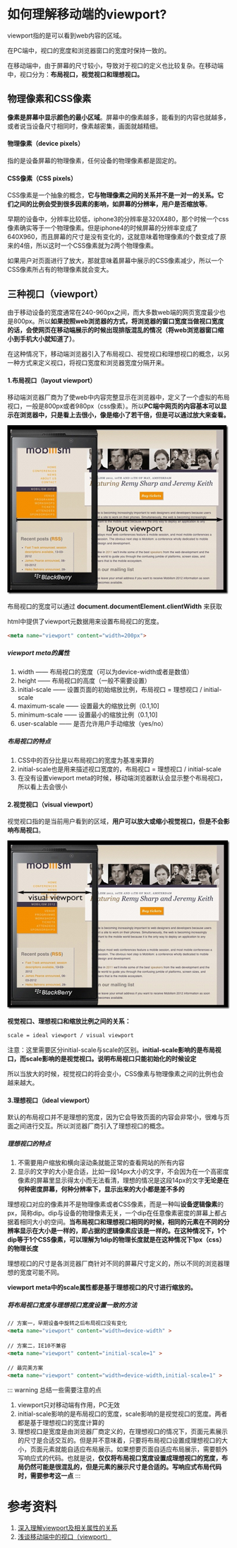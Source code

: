 # 如何理解移动端的viewport?
viewport指的是可以看到web内容的区域。

在PC端中，视口的宽度和浏览器窗口的宽度时保持一致的。

在移动端中，由于屏幕的尺寸较小，导致对于视口的定义也比较复杂。在移动端中，视口分为：**布局视口，视觉视口和理想视口。**

## 物理像素和CSS像素
**像素是屏幕中显示颜色的最小区域**。屏幕中的像素越多，能看到的内容也就越多，或者说当设备尺寸相同时，像素越密集，画面就越精细。

#### 物理像素（device pixels）
指的是设备屏幕的物理像素，任何设备的物理像素都是固定的。

#### CSS像素（CSS pixels）
CSS像素是一个抽象的概念，**它与物理像素之间的关系并不是一对一的关系。它们之间的比例会受到很多因素的影响，如屏幕的分辨率，用户是否缩放等**。

早期的设备中，分辨率比较低，iphone3的分辨率是320X480，那个时候一个css像素确实等于一个物理像素。但是iphone4的时候屏幕的分辨率变成了640X960，而且屏幕的尺寸是没有变化的，这就意味着物理像素的个数变成了原来的4倍，所以这时一个CSS像素就为2两个物理像素。

如果用户对页面进行了放大，那就意味着屏幕中展示的CSS像素减少，所以一个CSS像素所占有的物理像素就会变大。


## 三种视口（viewport）
由于移动设备的宽度通常在240-960px之间，而大多数web端的网页宽度最少也是800px。所以**如果按照web浏览器的方式，将浏览器的窗口宽度当做视口宽度的话，会使网页在移动端展示的时候出现排版混乱的情况（将web浏览器窗口缩小到手机大小就知道了）**。

在这种情况下，移动端浏览器引入了布局视口、视觉视口和理想视口的概念，以另一种方式来定义视口，将视口宽度和浏览器宽度分隔开来。

#### 1.布局视口（layout viewport）
移动端浏览器厂商为了使web中内容完整显示在浏览器中，定义了一个虚拟的布局视口，一般是800px或者980px（css像素）。所以**PC端中网页的内容基本可以显示在浏览器中，只是看上去很小，像是缩小了若干倍，但是可以通过放大来查看。**

![layout_viewport.png](./images/layout_viewport.png)

布局视口的宽度可以通过 **document.documentElement.clientWidth** 来获取

html中提供了viewport元数据用来设置布局视口的宽度。
```html
<meta name="viewport" content="width=200px">
```
##### viewport meta的属性
1. width —— 布局视口的宽度（可以为device-width或者是数值）
2. height —— 布局视口的高度（一般不需要设置）
3. initial-scale —— 设置页面的初始缩放比例，布局视口 = 理想视口 / initial-scale
4. maximum-scale —— 设置最大的缩放比例（0.1,10]
5. minimum-scale —— 设置最小的缩放比例（0.1,10]
6. user-scalable —— 是否允许用户手动缩放（yes/no）

##### 布局视口的特点
1. CSS中的百分比是以布局视口的宽度为基准来算的
2. initial-scale也是用来描述视口宽度的，布局视口 = 理想视口 / initial-scale
3. 在没有设置viewport meta的时候，移动端浏览器默认会显示整个布局视口，所以看上去会很小

#### 2.视觉视口（visual viewport）
视觉视口指的是当前用户看到的区域，**用户可以放大或缩小视觉视口，但是不会影响布局视口**。

![visual_viewport.png](./images/visual_viewport.png)

**视觉视口、理想视口和缩放比例之间的关系：**
```html
scale = ideal viewport / visual viewport
```
注意：这里需要区分initial-scale与scale的区别。**initial-scale影响的是布局视口，而scale影响的是视觉视口。说明布局视口只能初始化的时候设定**

所以当放大的时候，视觉视口的将会变小，CSS像素与物理像素之间的比例也会越来越大。

#### 3.理想视口（ideal viewport）
默认的布局视口并不是理想的宽度，因为它会导致页面的内容会非常小，很难与页面之间进行交互。所以浏览器厂商引入了理想视口的概念。

##### 理想视口的特点
1. 不需要用户缩放和横向滚动条就能正常的查看网站的所有内容
2. 显示的文字的大小是合适，比如一段14px大小的文字，不会因为在一个高密度像素的屏幕里显示得太小而无法看清，理想的情况是这段14px的文字**无论是在何种密度屏幕，何种分辨率下，显示出来的大小都是差不多的**

理想视口对应的像素并不是物理像素或者CSS像素，而是一种叫**设备逻辑像素**的px，简称dip。dip与设备的物理像素无关，一个dip在任意像素密度的屏幕上都占据着相同大小的空间。**当布局视口和理想视口相同的时候，相同的元素在不同的分辨率显示在大小是一样的，即占据的逻辑像素应该是一样的。在这种情况下，1个dip等于1个CSS像素，可以理解为1dip的物理长度就是在这种情况下1px（css）的物理长度** 

理想视口的尺寸是各浏览器厂商针对不同的屏幕尺寸定义的，所以不同的浏览器理想的宽度可能不同。

**viewport meta中的scale属性都是基于理想视口的尺寸进行缩放的。**

##### 将布局视口宽度与理想视口宽度设置一致的方法
```html
// 方案一，早期设备中旋转之后布局视口没有变化
<meta name="viewport" content="width=device-width" >

// 方案二，IE10不兼容
<meta name="viewport" content="initial-scale=1" >

// 最完美方案
<meta name="viewport" content="width=device-width,initial-scale=1" >
```

::: warning 总结一些需要注意的点
1. viewport只对移动端有作用，PC无效
2. initial-scale影响的是布局视口的宽度，scale影响的是视觉视口的宽度。两者都是基于理想视口的宽度计算的
3. 理想视口是宽度是由浏览器厂商定义的，在理想视口的情况下，页面元素展示的尺寸是合适交互的。但是并不意味着，只要将布局视口设置成理想视口的大小，页面元素就能自适应布局展示。如果想要页面自适应布局展示，需要额外写响应式的代码。也就是说，**仅仅将布局视口宽度设置成理想视口的宽度，布局仍然可能是很混乱的，但是元素的展示尺寸是合适的。写响应式布局代码时，需要参考这一点**
:::


# 参考资料
1. [深入理解viewport及相关属性的关系](https://segmentfault.com/a/1190000016700866?utm_source=tag-newest)
2. [浅谈移动端中的视口（viewport）](https://juejin.im/post/5bb6c62be51d450e47142c60)













